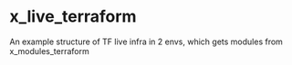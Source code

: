 # x_live_terraform
An example structure of TF live infra in 2 envs, which gets modules from x_modules_terraform
